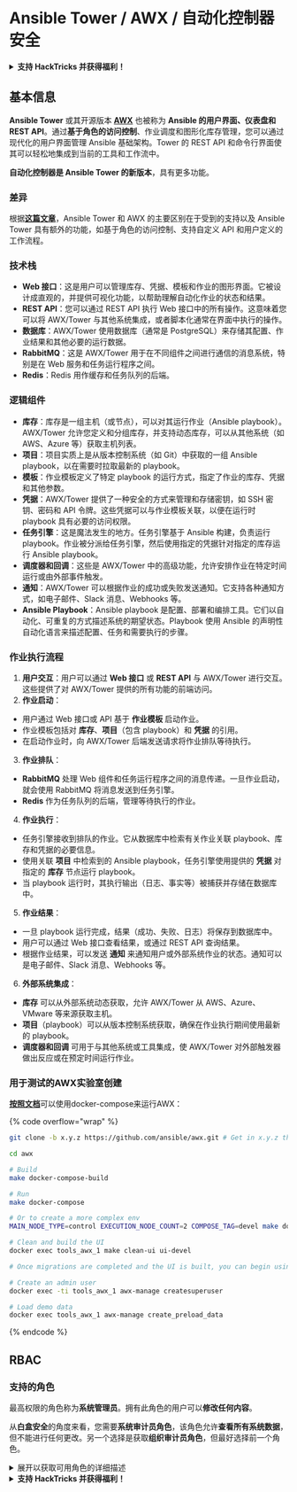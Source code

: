 # Ansible Tower / AWX / 自动化控制器安全

<details>

<summary><strong>支持 HackTricks 并获得福利！</strong></summary>

* 如果您想在 HackTricks 中看到您的公司广告，或者如果您想访问 PEASS 的最新版本或下载 PDF 版的 HackTricks，请查看[**订阅计划**](https://github.com/sponsors/carlospolop)！
* 获取[**官方 PEASS 和 HackTricks 商品**](https://peass.creator-spring.com)
* 发现[**PEASS 家族**](https://opensea.io/collection/the-peass-family)，我们的独家[**NFT**](https://opensea.io/collection/the-peass-family)收藏品
* **加入** 💬 [**Discord 群组**](https://discord.gg/hRep4RUj7f) 或 [**Telegram 群组**](https://t.me/peass) 或 **关注**我的 **Twitter** 🐦 [**@carlospolopm**](https://twitter.com/carlospolopm)**。**
* **通过向** [**HackTricks**](https://github.com/carlospolop/hacktricks) **和** [**HackTricks Cloud**](https://github.com/carlospolop/hacktricks-cloud) **github 仓库提交 PR 来分享您的黑客技巧。**

</details>

## 基本信息

**Ansible Tower** 或其开源版本 [**AWX**](https://github.com/ansible/awx) 也被称为 **Ansible 的用户界面、仪表盘和 REST API**。通过**基于角色的访问控制**、作业调度和图形化库存管理，您可以通过现代化的用户界面管理 Ansible 基础架构。Tower 的 REST API 和命令行界面使其可以轻松地集成到当前的工具和工作流中。

**自动化控制器是 Ansible Tower 的新版本**，具有更多功能。

### 差异

根据[**这篇文章**](https://blog.devops.dev/ansible-tower-vs-awx-under-the-hood-65cfec78db00)，Ansible Tower 和 AWX 的主要区别在于受到的支持以及 Ansible Tower 具有额外的功能，如基于角色的访问控制、支持自定义 API 和用户定义的工作流程。

### 技术栈

* **Web 接口**：这是用户可以管理库存、凭据、模板和作业的图形界面。它被设计成直观的，并提供可视化功能，以帮助理解自动化作业的状态和结果。
* **REST API**：您可以通过 REST API 执行 Web 接口中的所有操作。这意味着您可以将 AWX/Tower 与其他系统集成，或者脚本化通常在界面中执行的操作。
* **数据库**：AWX/Tower 使用数据库（通常是 PostgreSQL）来存储其配置、作业结果和其他必要的运行数据。
* **RabbitMQ**：这是 AWX/Tower 用于在不同组件之间进行通信的消息系统，特别是在 Web 服务和任务运行程序之间。
* **Redis**：Redis 用作缓存和任务队列的后端。

### 逻辑组件

* **库存**：库存是一组主机（或节点），可以对其运行作业（Ansible playbook）。AWX/Tower 允许您定义和分组库存，并支持动态库存，可以从其他系统（如 AWS、Azure 等）获取主机列表。
* **项目**：项目实质上是从版本控制系统（如 Git）中获取的一组 Ansible playbook，以在需要时拉取最新的 playbook。
* **模板**：作业模板定义了特定 playbook 的运行方式，指定了作业的库存、凭据和其他参数。
* **凭据**：AWX/Tower 提供了一种安全的方式来管理和存储密钥，如 SSH 密钥、密码和 API 令牌。这些凭据可以与作业模板关联，以便在运行时 playbook 具有必要的访问权限。
* **任务引擎**：这是魔法发生的地方。任务引擎基于 Ansible 构建，负责运行 playbook。作业被分派给任务引擎，然后使用指定的凭据针对指定的库存运行 Ansible playbook。
* **调度器和回调**：这些是 AWX/Tower 中的高级功能，允许安排作业在特定时间运行或由外部事件触发。
* **通知**：AWX/Tower 可以根据作业的成功或失败发送通知。它支持各种通知方式，如电子邮件、Slack 消息、Webhooks 等。
* **Ansible Playbook**：Ansible playbook 是配置、部署和编排工具。它们以自动化、可重复的方式描述系统的期望状态。Playbook 使用 Ansible 的声明性自动化语言来描述配置、任务和需要执行的步骤。

### 作业执行流程

1. **用户交互**：用户可以通过 **Web 接口** 或 **REST API** 与 AWX/Tower 进行交互。这些提供了对 AWX/Tower 提供的所有功能的前端访问。
2. **作业启动**：
* 用户通过 Web 接口或 API 基于 **作业模板** 启动作业。
* 作业模板包括对 **库存**、**项目**（包含 playbook）和 **凭据** 的引用。
* 在启动作业时，向 AWX/Tower 后端发送请求将作业排队等待执行。
3. **作业排队**：
* **RabbitMQ** 处理 Web 组件和任务运行程序之间的消息传递。一旦作业启动，就会使用 RabbitMQ 将消息发送到任务引擎。
* **Redis** 作为任务队列的后端，管理等待执行的作业。
4. **作业执行**：
* 任务引擎接收到排队的作业。它从数据库中检索有关作业关联 playbook、库存和凭据的必要信息。
* 使用关联 **项目** 中检索到的 Ansible playbook，任务引擎使用提供的 **凭据** 对指定的 **库存** 节点运行 playbook。
* 当 playbook 运行时，其执行输出（日志、事实等）被捕获并存储在数据库中。
5. **作业结果**：
* 一旦 playbook 运行完成，结果（成功、失败、日志）将保存到数据库中。
* 用户可以通过 Web 接口查看结果，或通过 REST API 查询结果。
* 根据作业结果，可以发送 **通知** 来通知用户或外部系统作业的状态。通知可以是电子邮件、Slack 消息、Webhooks 等。
6. **外部系统集成**：
* **库存** 可以从外部系统动态获取，允许 AWX/Tower 从 AWS、Azure、VMware 等来源获取主机。
* **项目**（playbook）可以从版本控制系统获取，确保在作业执行期间使用最新的 playbook。
* **调度器和回调** 可用于与其他系统或工具集成，使 AWX/Tower 对外部触发器做出反应或在预定时间运行作业。
### 用于测试的AWX实验室创建

[**按照文档**](https://github.com/ansible/awx/blob/devel/tools/docker-compose/README.md)可以使用docker-compose来运行AWX：

{% code overflow="wrap" %}
```bash
git clone -b x.y.z https://github.com/ansible/awx.git # Get in x.y.z the latest release version

cd awx

# Build
make docker-compose-build

# Run
make docker-compose

# Or to create a more complex env
MAIN_NODE_TYPE=control EXECUTION_NODE_COUNT=2 COMPOSE_TAG=devel make docker-compose

# Clean and build the UI
docker exec tools_awx_1 make clean-ui ui-devel

# Once migrations are completed and the UI is built, you can begin using AWX. The UI can be reached in your browser at https://localhost:8043/#/home, and the API can be found at https://localhost:8043/api/v2.

# Create an admin user
docker exec -ti tools_awx_1 awx-manage createsuperuser

# Load demo data
docker exec tools_awx_1 awx-manage create_preload_data
```
{% endcode %}

## RBAC

### 支持的角色

最高权限的角色称为**系统管理员**。拥有此角色的用户可以**修改任何内容**。

从**白盒安全**的角度来看，您需要**系统审计员角色**，该角色允许**查看所有系统数据**，但不能进行任何更改。另一个选择是获取**组织审计员角色**，但最好选择前一个角色。

<details>

<summary>展开以获取可用角色的详细描述</summary>

1. **系统管理员**：
* 这是超级用户角色，具有访问和修改系统中任何资源的权限。
* 他们可以管理所有组织、团队、项目、清单、作业模板等。
2. **系统审计员**：
* 拥有此角色的用户可以查看所有系统数据，但不能进行任何更改。
* 此角色用于合规性和监督。
3. **组织角色**：
* **管理员**：对组织资源拥有完全控制权限。
* **审计员**：只能查看组织资源。
* **成员**：作为组织的基本成员，没有特定权限。
* **执行**：可以在组织内运行作业模板。
* **读取**：可以查看组织的资源。
4. **项目角色**：
* **管理员**：可以管理和修改项目。
* **使用**：可以在作业模板中使用项目。
* **更新**：可以使用源代码管理（SCM）更新项目。
5. **清单角色**：
* **管理员**：可以管理和修改清单。
* **即席**：可以在清单上运行即席命令。
* **更新**：可以更新清单源。
* **使用**：可以在作业模板中使用清单。
* **读取**：只读访问权限。
6. **作业模板角色**：
* **管理员**：可以管理和修改作业模板。
* **执行**：可以运行作业。
* **读取**：只读访问权限。
7. **凭据角色**：
* **管理员**：可以管理和修改凭据。
* **使用**：可以在作业模板或其他相关资源中使用凭据。
* **读取**：只读访问权限。
8. **团队角色**：
* **成员**：团队成员，没有特定权限。
* **管理员**：可以管理团队成员和相关资源。
9. **工作流角色**：
* **管理员**：可以管理和修改工作流。
* **执行**：可以运行工作流。
* **读取**：只读访问权限。

</details>

<details>

<summary><strong>支持 HackTricks 并获得福利！</strong></summary>

* 如果您希望在 HackTricks 中看到您的**公司广告**，或者如果您想访问**PEASS的最新版本或下载PDF格式的HackTricks**，请查看[**订阅计划**](https://github.com/sponsors/carlospolop)！
* 获取[**官方 PEASS 和 HackTricks 商品**](https://peass.creator-spring.com)
* 发现[**The PEASS Family**](https://opensea.io/collection/the-peass-family)，我们的独家[**NFTs**](https://opensea.io/collection/the-peass-family)收藏品
* **加入** 💬 [**Discord 群组**](https://discord.gg/hRep4RUj7f) 或 [**telegram 群组**](https://t.me/peass) 或 **关注**我在 **Twitter** 🐦 [**@carlospolopm**](https://twitter.com/carlospolopm)**。**
* **通过向** [**HackTricks**](https://github.com/carlospolop/hacktricks) 和 [**HackTricks Cloud**](https://github.com/carlospolop/hacktricks-cloud) **github 仓库提交 PR 来分享您的黑客技巧。**

</details>
